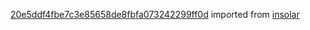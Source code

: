 [20e5ddf4fbe7c3e85658de8fbfa073242299ff0d](https://github.com/insolar/insolar/commit/20e5ddf4fbe7c3e85658de8fbfa073242299ff0d) imported from [insolar](https://github.com/insolar/insolar)
